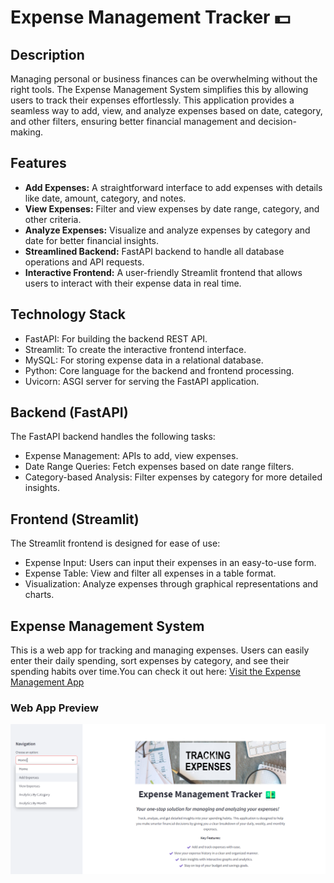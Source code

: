 # Expense Management Tracker 💵

## Description
<p>Managing personal or business finances can be overwhelming without the right tools. The Expense Management System simplifies this by allowing users to track their expenses effortlessly. This application provides a seamless way to add, view, and analyze expenses based on date, category, and other filters, ensuring better financial management and decision-making.</p>

## Features
- **Add Expenses:** A straightforward interface to add expenses with details like date, amount, category, and notes.
- **View Expenses:** Filter and view expenses by date range, category, and other criteria.
- **Analyze Expenses:** Visualize and analyze expenses by category and date for better financial insights.
- **Streamlined Backend:** FastAPI backend to handle all database operations and API requests.
- **Interactive Frontend:** A user-friendly Streamlit frontend that allows users to interact with their expense data in real time.

## Technology Stack
* FastAPI: For building the backend REST API.
* Streamlit: To create the interactive frontend interface.
* MySQL: For storing expense data in a relational database.
* Python: Core language for the backend and frontend processing.
* Uvicorn: ASGI server for serving the FastAPI application.

## Backend (FastAPI)
The FastAPI backend handles the following tasks:
* Expense Management: APIs to add, view expenses.
* Date Range Queries: Fetch expenses based on date range filters.
* Category-based Analysis: Filter expenses by category for more detailed insights.

## Frontend (Streamlit)
The Streamlit frontend is designed for ease of use:
* Expense Input: Users can input their expenses in an easy-to-use form.
* Expense Table: View and filter all expenses in a table format.
* Visualization: Analyze expenses through graphical representations and charts.

## Expense Management System
This is a web app for tracking and managing expenses. Users can easily enter their daily spending, sort expenses by category, and see their spending habits over time.You can check it out here:
[Visit the Expense Management App](https://expense-management-tracker.onrender.com/)

### Web App Preview
![Expense Tracking Management Web App](assets/expense_app.png)
